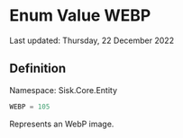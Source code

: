 # Enum Value WEBP
Last updated: Thursday, 22 December 2022

## Definition
Namespace: Sisk.Core.Entity

```csharp
WEBP = 105
```

Represents an WebP image.

